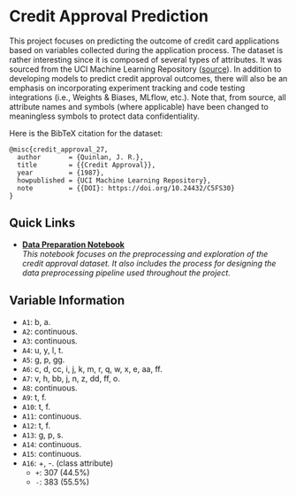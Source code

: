 # Credit Approval Prediction
This project focuses on predicting the outcome of credit card applications
based on variables collected during the application process. The dataset is
rather interesting since it is composed of several types of attributes. It was
sourced from the UCI Machine Learning Repository
([source](https://archive.ics.uci.edu/dataset/27/credit+approval)). In addition
to developing models to predict credit approval outcomes, there will also be an
emphasis on incorporating experiment tracking and code testing integrations
(i.e., Weights & Biases, MLflow, etc.). Note that, from source, all attribute
names and symbols (where applicable) have been changed to meaningless symbols to
protect data confidentiality.

Here is the BibTeX citation for the dataset:
```
@misc{credit_approval_27,
  author       = {Quinlan, J. R.},
  title        = {{Credit Approval}},
  year         = {1987},
  howpublished = {UCI Machine Learning Repository},
  note         = {{DOI}: https://doi.org/10.24432/C5FS30}
}
```

## Quick Links
 * [**Data Preparation Notebook**](src/data_prep.ipynb)  
    _This notebook focuses on the preprocessing and exploration of the credit_
    _approval dataset. It also includes the process for designing the data_
    _preprocessing pipeline used throughout the project._


## Variable Information
 * `A1`: b, a.
 * `A2`: continuous.
 * `A3`: continuous.
 * `A4`: u, y, l, t.
 * `A5`: g, p, gg.
 * `A6`: c, d, cc, i, j, k, m, r, q, w, x, e, aa, ff.
 * `A7`: v, h, bb, j, n, z, dd, ff, o.
 * `A8`: continuous.
 * `A9`: t, f.
 * `A10`: t, f.
 * `A11`: continuous.
 * `A12`: t, f.
 * `A13`: g, p, s.
 * `A14`: continuous.
 * `A15`: continuous.
 * `A16`: +, -. (class attribute)
   - `+`: 307 (44.5%)
   - `-`: 383 (55.5%)